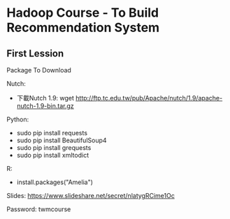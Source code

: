 Hadoop Course - To Build Recommendation System
=============


## First Lession

Package To Download

Nutch:
- 下載Nutch 1.9: wget http://ftp.tc.edu.tw/pub/Apache/nutch/1.9/apache-nutch-1.9-bin.tar.gz


Python:

- sudo pip install requests
- sudo pip install BeautifulSoup4
- sudo pip install grequests
- sudo pip install xmltodict

R:

- install.packages("Amelia")


Slides:
https://www.slideshare.net/secret/nlatygRCime1Oc

Password:
twmcourse